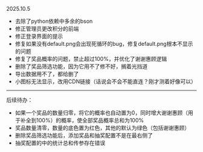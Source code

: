2025.10.5

- 去除了python依赖中多余的bson
- 修正管理员更改积分的前端
- 修正登录界面的提示
- 修复如果没有default.png会出现死循环的bug，修复default.png根本不显示的问题
- 修复了奖品概率的问题，禁止超过100%，并优化了谢谢惠顾逻辑
- 删除了奖品筛选功能，因为它用不了修不好，搁着光挡道
- 导出数据用不了，都给删了
- 小图标无法显示，改用CDN链接（话说会不会不能直连？刚才测着好像可以）

---

后续待办：

- 如果一个奖品的数量归零，将它的概率也自动置为0，同时增大谢谢惠顾（用于补全到100%）的概率，使全部奖品概率总和为100%
- 奖品数量清零，数量的底色置为红色，其他的默认为绿色（包括谢谢惠顾）
- 删除奖品筛选功能后，添加奖品和抽奖配置不是在最右侧了
- 抽奖配置的中的统计总和传参存在错误